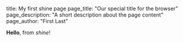 title: My first shine page
page_title: "Our special title for the browser"
page_description: "A short description about the page content"
page_author: "First Last"

**Hello**, from *shine*!

